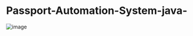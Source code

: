 # Passport-Automation-System-java-
![image](https://github.com/user-attachments/assets/be217a3e-1bd0-4148-a630-af6138dfd4ad)
